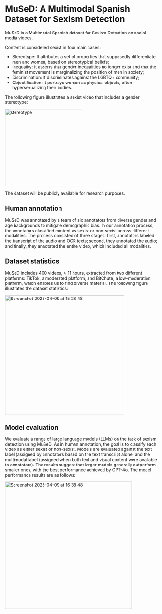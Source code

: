 # MuSeD: A Multimodal Spanish Dataset for Sexism Detection

MuSeD is a Multimodal Spanish dataset for Sexism Detection on social media videos. 

Content is considered sexist in four main cases:
* Stereotype: It attributes a set of properties that supposedly differentiate men and women, based on stereotypical beliefs;
* Inequality: It asserts that gender inequalities no longer exist and that the feminist movement is marginalizing the position of men in society;
* Discrimination: It discriminates against the LGBTQ+ community;
* Objectification: It portrays women as physical objects, often hypersexualizing their bodies. 

The following figure illustrates a sexist video that includes a gender stereotype:

<img width="255" alt="stereotype" src="https://github.com/user-attachments/assets/289dbe15-ea76-470e-a331-5309eb1c6b6c" />

The dataset will be publicly available for research purposes.

## Human annotation
MuSeD was annotated by a team of six annotators from diverse gender and age backgrounds to mitigate demographic bias. In our annotation process, the annotators classified content as sexist or non-sexist across different modalities. The process consisted of three stages: first, annotators labeled the transcript of the audio and OCR texts; second, they annotated the audio; and finally, they annotated the entire video, which included all modalities.

## Dataset statistics 
MuSeD includes 400 videos, ≈ 11 hours, extracted from two different platforms: TikTok, a moderated platform, and BitChute, a low-moderation platform, which enables us to find diverse material. The following figure illustrates the dataset statistics:

<img width="394" alt="Screenshot 2025-04-09 at 15 28 48" src="https://github.com/user-attachments/assets/49cb9f40-a411-47eb-b900-3b31e26645df" />


## Model evaluation 
We evaluate a range of large language models (LLMs) on the task of sexism detection using MuSeD. As in human annotation, the goal is to classify each video as either sexist or non-sexist. Models are evaluated against the text label (assigned by annotators based on the text transcript alone) and the multimodal label (assigned when both text and visual content were available to annotators). The results suggest that larger models generally outperform smaller ones, with the best performance achieved by GPT-4o. The model performance results are as follows:

<img width="419" alt="Screenshot 2025-04-09 at 16 38 48" src="https://github.com/user-attachments/assets/8a1b322f-4857-4a83-879e-0bb8158670da" />


